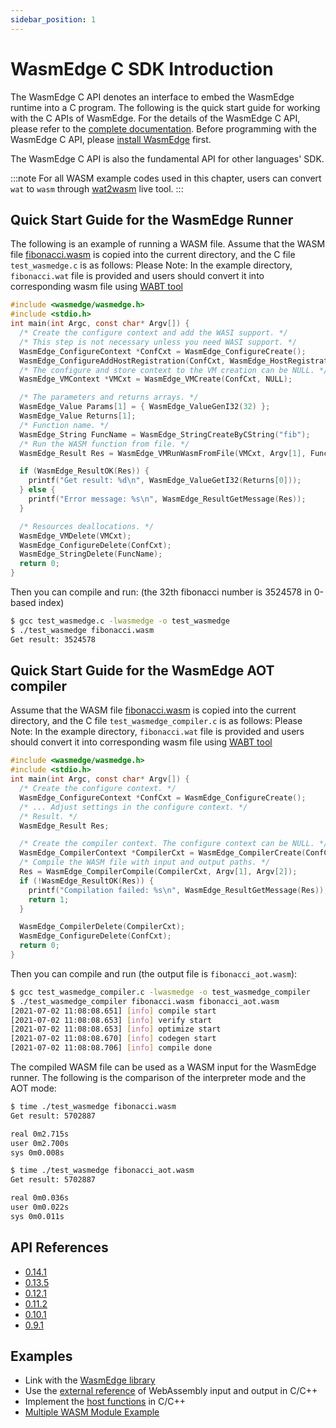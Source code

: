 ```yaml
---
sidebar_position: 1
---
```


# WasmEdge C SDK Introduction

The WasmEdge C API denotes an interface to embed the WasmEdge runtime into a C program. The following is the quick start guide for working with the C APIs of WasmEdge. For the details of the WasmEdge C API, please refer to the [complete documentation](reference/latest.md). Before programming with the WasmEdge C API, please [install WasmEdge](../../start/install.md#install) first.

The WasmEdge C API is also the fundamental API for other languages' SDK.

<!-- prettier-ignore -->
:::note
For all WASM example codes used in this chapter, users can convert `wat` to `wasm` through [wat2wasm](https://webassembly.github.io/wabt/demo/wat2wasm/) live tool.
:::

## Quick Start Guide for the WasmEdge Runner

The following is an example of running a WASM file. Assume that the WASM file [fibonacci.wasm](https://github.com/WasmEdge/WasmEdge/raw/master/examples/wasm/fibonacci.wat) is copied into the current directory, and the C file `test_wasmedge.c` is as follows:
Please Note: In the example directory, `fibonacci.wat` file is provided and users should convert it into corresponding wasm file using [WABT tool](https://github.com/WebAssembly/wabt)

```c
#include <wasmedge/wasmedge.h>
#include <stdio.h>
int main(int Argc, const char* Argv[]) {
  /* Create the configure context and add the WASI support. */
  /* This step is not necessary unless you need WASI support. */
  WasmEdge_ConfigureContext *ConfCxt = WasmEdge_ConfigureCreate();
  WasmEdge_ConfigureAddHostRegistration(ConfCxt, WasmEdge_HostRegistration_Wasi);
  /* The configure and store context to the VM creation can be NULL. */
  WasmEdge_VMContext *VMCxt = WasmEdge_VMCreate(ConfCxt, NULL);

  /* The parameters and returns arrays. */
  WasmEdge_Value Params[1] = { WasmEdge_ValueGenI32(32) };
  WasmEdge_Value Returns[1];
  /* Function name. */
  WasmEdge_String FuncName = WasmEdge_StringCreateByCString("fib");
  /* Run the WASM function from file. */
  WasmEdge_Result Res = WasmEdge_VMRunWasmFromFile(VMCxt, Argv[1], FuncName, Params, 1, Returns, 1);

  if (WasmEdge_ResultOK(Res)) {
    printf("Get result: %d\n", WasmEdge_ValueGetI32(Returns[0]));
  } else {
    printf("Error message: %s\n", WasmEdge_ResultGetMessage(Res));
  }

  /* Resources deallocations. */
  WasmEdge_VMDelete(VMCxt);
  WasmEdge_ConfigureDelete(ConfCxt);
  WasmEdge_StringDelete(FuncName);
  return 0;
}
```

Then you can compile and run: (the 32th fibonacci number is 3524578 in 0-based index)

```bash
$ gcc test_wasmedge.c -lwasmedge -o test_wasmedge
$ ./test_wasmedge fibonacci.wasm
Get result: 3524578
```

## Quick Start Guide for the WasmEdge AOT compiler

Assume that the WASM file [fibonacci.wasm](https://github.com/WasmEdge/WasmEdge/raw/master/examples/wasm/fibonacci.wat) is copied into the current directory, and the C file `test_wasmedge_compiler.c` is as follows:
Please Note: In the example directory, `fibonacci.wat` file is provided and users should convert it into corresponding wasm file using [WABT tool](https://github.com/WebAssembly/wabt)

```c
#include <wasmedge/wasmedge.h>
#include <stdio.h>
int main(int Argc, const char* Argv[]) {
  /* Create the configure context. */
  WasmEdge_ConfigureContext *ConfCxt = WasmEdge_ConfigureCreate();
  /* ... Adjust settings in the configure context. */
  /* Result. */
  WasmEdge_Result Res;

  /* Create the compiler context. The configure context can be NULL. */
  WasmEdge_CompilerContext *CompilerCxt = WasmEdge_CompilerCreate(ConfCxt);
  /* Compile the WASM file with input and output paths. */
  Res = WasmEdge_CompilerCompile(CompilerCxt, Argv[1], Argv[2]);
  if (!WasmEdge_ResultOK(Res)) {
    printf("Compilation failed: %s\n", WasmEdge_ResultGetMessage(Res));
    return 1;
  }

  WasmEdge_CompilerDelete(CompilerCxt);
  WasmEdge_ConfigureDelete(ConfCxt);
  return 0;
}
```

Then you can compile and run (the output file is `fibonacci_aot.wasm`):

```bash
$ gcc test_wasmedge_compiler.c -lwasmedge -o test_wasmedge_compiler
$ ./test_wasmedge_compiler fibonacci.wasm fibonacci_aot.wasm
[2021-07-02 11:08:08.651] [info] compile start
[2021-07-02 11:08:08.653] [info] verify start
[2021-07-02 11:08:08.653] [info] optimize start
[2021-07-02 11:08:08.670] [info] codegen start
[2021-07-02 11:08:08.706] [info] compile done
```

The compiled WASM file can be used as a WASM input for the WasmEdge runner. The following is the comparison of the interpreter mode and the AOT mode:

```bash
$ time ./test_wasmedge fibonacci.wasm
Get result: 5702887

real 0m2.715s
user 0m2.700s
sys 0m0.008s

$ time ./test_wasmedge fibonacci_aot.wasm
Get result: 5702887

real 0m0.036s
user 0m0.022s
sys 0m0.011s
```

## API References

- [0.14.1](reference/latest.md)
- [0.13.5](reference/0.13.x.md)
- [0.12.1](reference/0.12.x.md)
- [0.11.2](reference/0.11.x.md)
- [0.10.1](reference/0.10.x.md)
- [0.9.1](reference/0.9.x.md)

## Examples

- Link with the [WasmEdge library](library.md)
- Use the [external reference](externref.md) of WebAssembly input and output in C/C++
- Implement the [host functions](host_function.md) in C/C++
- [Multiple WASM Module Example](multiple_modules.md)
